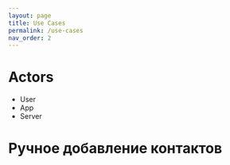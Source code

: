 ```yaml
---
layout: page
title: Use Cases
permalink: /use-cases
nav_order: 2
---
```


# Actors
- User
- App
- Server

# Ручное добавление контактов
# 